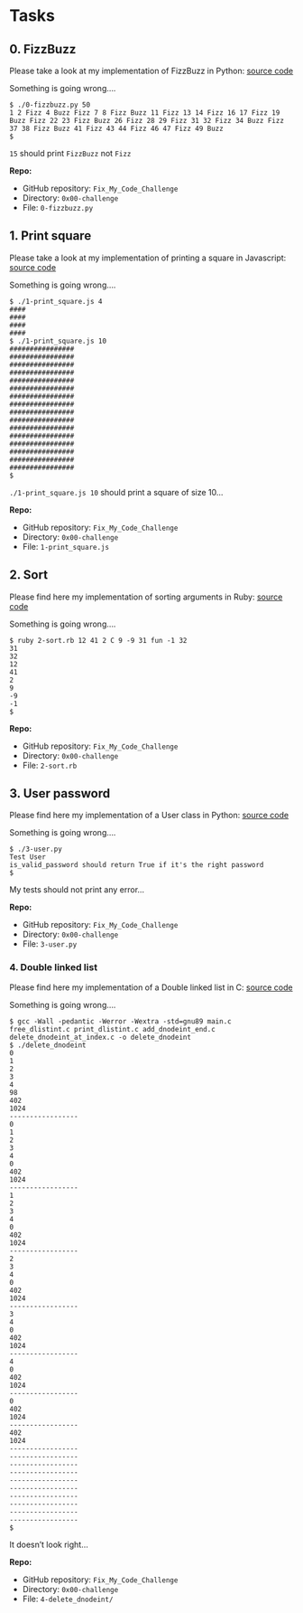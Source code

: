 # Tasks

## 0. FizzBuzz

Please take a look at my implementation of FizzBuzz in Python: [source code](https://github.com/alx-tools/0x00-Fix_My_Code_Challenge/blob/master/0-fizzbuzz.py)

Something is going wrong….

```shell
$ ./0-fizzbuzz.py 50
1 2 Fizz 4 Buzz Fizz 7 8 Fizz Buzz 11 Fizz 13 14 Fizz 16 17 Fizz 19 Buzz Fizz 22 23 Fizz Buzz 26 Fizz 28 29 Fizz 31 32 Fizz 34 Buzz Fizz 37 38 Fizz Buzz 41 Fizz 43 44 Fizz 46 47 Fizz 49 Buzz
$
```

`15` should print `FizzBuzz` not `Fizz`

**Repo:**
- GitHub repository: `Fix_My_Code_Challenge`
- Directory: `0x00-challenge`
- File: `0-fizzbuzz.py`

## 1. Print square

Please take a look at my implementation of printing a square in Javascript: [source code](https://intranet.alxswe.com/rltoken/7K-aujpECVMnw2Q2evKTKw)

Something is going wrong….

```shell
$ ./1-print_square.js 4
####
####
####
####
$ ./1-print_square.js 10
################
################
################
################
################
################
################
################
################
################
################
################
################
################
################
################
$
```

`./1-print_square.js 10` should print a square of size 10…

**Repo:**
- GitHub repository: `Fix_My_Code_Challenge`
- Directory: `0x00-challenge`
- File: `1-print_square.js`

## 2. Sort

Please find here my implementation of sorting arguments in Ruby: [source code](https://intranet.alxswe.com/rltoken/VWmJWDMM4TMm4hX19lkbVw)

Something is going wrong….

```shell
$ ruby 2-sort.rb 12 41 2 C 9 -9 31 fun -1 32
31
32
12
41
2
9
-9
-1
$
```

**Repo:**
- GitHub repository: `Fix_My_Code_Challenge`
- Directory: `0x00-challenge`
- File: `2-sort.rb`

## 3. User password

Please find here my implementation of a User class in Python: [source code](https://github.com/alx-tools/0x00-Fix_My_Code_Challenge/blob/master/3-user.py)

Something is going wrong….

```shell
$ ./3-user.py 
Test User
is_valid_password should return True if it's the right password
$
```

My tests should not print any error…

**Repo:**
- GitHub repository: `Fix_My_Code_Challenge`
- Directory: `0x00-challenge`
- File: `3-user.py`

### 4. Double linked list

Please find here my implementation of a Double linked list in C: [source code](https://intranet.alxswe.com/rltoken/x1hyDpdIwxbkpR_4E9PpOQ)

Something is going wrong….

```shell
$ gcc -Wall -pedantic -Werror -Wextra -std=gnu89 main.c free_dlistint.c print_dlistint.c add_dnodeint_end.c delete_dnodeint_at_index.c -o delete_dnodeint
$ ./delete_dnodeint 
0
1
2
3
4
98
402
1024
-----------------
0
1
2
3
4
0
402
1024
-----------------
1
2
3
4
0
402
1024
-----------------
2
3
4
0
402
1024
-----------------
3
4
0
402
1024
-----------------
4
0
402
1024
-----------------
0
402
1024
-----------------
402
1024
-----------------
-----------------
-----------------
-----------------
-----------------
-----------------
-----------------
-----------------
-----------------
-----------------
$
```

It doesn’t look right…

**Repo:**
- GitHub repository: `Fix_My_Code_Challenge`
- Directory: `0x00-challenge`
- File: `4-delete_dnodeint/`
